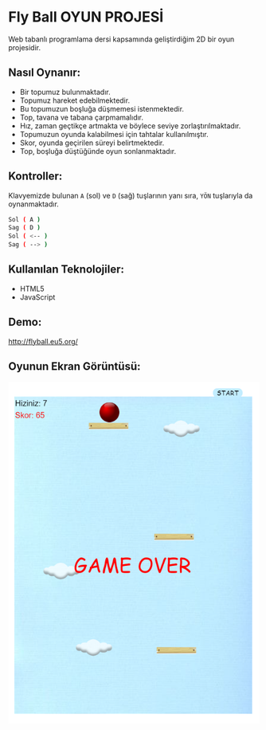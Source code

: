 # Fly Ball OYUN PROJESİ
Web tabanlı programlama dersi kapsamında geliştirdiğim 2D bir oyun projesidir.

## Nasıl Oynanır:
- Bir topumuz bulunmaktadır.
- Topumuz hareket edebilmektedir.
- Bu topumuzun boşluğa düşmemesi istenmektedir.
- Top, tavana ve tabana çarpmamalıdır.
- Hız, zaman geçtikçe artmakta ve böylece seviye zorlaştırılmaktadır.
- Topumuzun oyunda kalabilmesi için tahtalar kullanılmıştır.
- Skor, oyunda geçirilen süreyi belirtmektedir.
- Top, boşluğa düştüğünde oyun sonlanmaktadır.

## Kontroller:
Klavyemizde bulunan `A` (sol) ve `D` (sağ) tuşlarının yanı sıra, `YÖN` tuşlarıyla da oynanmaktadır.
```sh
Sol ( A )
Sag ( D ) 
Sol ( <-- )  
Sag ( --> )
```
## Kullanılan Teknolojiler:
- HTML5
- JavaScript

## Demo:
<http://flyball.eu5.org/>
## Oyunun Ekran Görüntüsü:
![FlyBall](https://github.com/kaansertel/FlyBall/blob/main/FlyBall_image.png)
